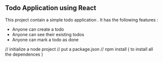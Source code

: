 ## Todo Application using React

This project contain a simple todo application . 
It has the following features :
- Anyone can create a todo
- Anyone can see their existing todos
- Anyone can mark a todo as done

// initialize a node project 
// put a package.json
// npm install ( to install all the dependences )